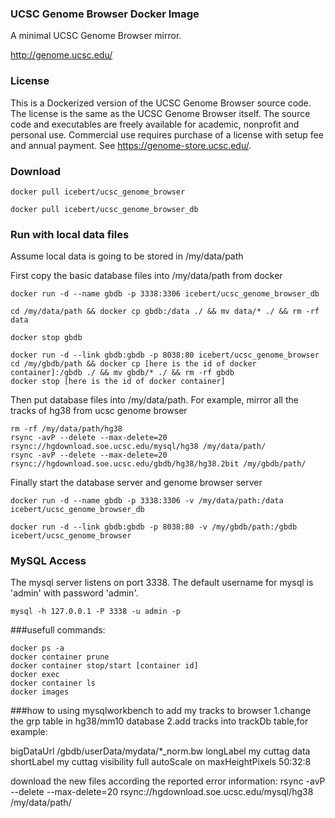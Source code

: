 ### UCSC Genome Browser Docker Image

A minimal UCSC Genome Browser mirror.

http://genome.ucsc.edu/

### License
This is a Dockerized version of the UCSC Genome Browser source code. The license is the same as the UCSC Genome Browser itself. The source code and executables are freely available for academic, nonprofit and personal use. Commercial use requires purchase of a license with setup fee and annual payment. See https://genome-store.ucsc.edu/.

### Download
```shell
docker pull icebert/ucsc_genome_browser

docker pull icebert/ucsc_genome_browser_db
```

### Run with local data files
Assume local data is going to be stored in /my/data/path

First copy the basic database files into /my/data/path from docker

```shell
docker run -d --name gbdb -p 3338:3306 icebert/ucsc_genome_browser_db

cd /my/data/path && docker cp gbdb:/data ./ && mv data/* ./ && rm -rf data

docker stop gbdb

docker run -d --link gbdb:gbdb -p 8038:80 icebert/ucsc_genome_browser
cd /my/gbdb/path && docker cp [here is the id of docker container]:/gbdb ./ && mv gbdb/* ./ && rm -rf gbdb
docker stop [here is the id of docker container]
```

Then put database files into /my/data/path. For example, mirror all the tracks of hg38 from ucsc genome browser

```shell
rm -rf /my/data/path/hg38
rsync -avP --delete --max-delete=20 rsync://hgdownload.soe.ucsc.edu/mysql/hg38 /my/data/path/
rsync -avP --delete --max-delete=20 rsync://hgdownload.soe.ucsc.edu/gbdb/hg38/hg38.2bit /my/gbdb/path/

```

Finally start the database server and genome browser server

```shell
docker run -d --name gbdb -p 3338:3306 -v /my/data/path:/data icebert/ucsc_genome_browser_db

docker run -d --link gbdb:gbdb -p 8038:80 -v /my/gbdb/path:/gbdb icebert/ucsc_genome_browser
```

### MySQL Access
The mysql server listens on port 3338. The default username for mysql is 'admin' with password 'admin'.

```shell
mysql -h 127.0.0.1 -P 3338 -u admin -p
```


###usefull commands:
```shell
docker ps -a 
docker container prune 
docker container stop/start [container id]
docker exec
docker container ls
docker images
```

###how to using mysqlworkbench to add my tracks to browser
1.change the grp table in hg38/mm10 database
2.add tracks into trackDb table,for example:

bigDataUrl /gbdb/userData/mydata/*_norm.bw
longLabel my cuttag data
shortLabel my cuttag
visibility full
autoScale on
maxHeightPixels 50:32:8

download the new files according the reported error information:
rsync -avP --delete --max-delete=20 rsync://hgdownload.soe.ucsc.edu/mysql/hg38 /my/data/path/


